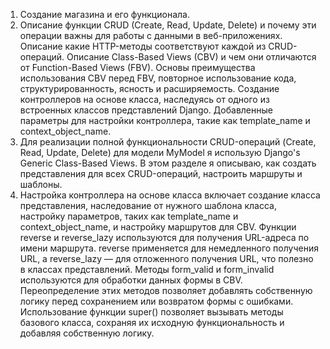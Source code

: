 1. Создание магазина и его функционала.
2. Описание функции CRUD (Create, Read, Update, Delete) и почему эти операции важны для работы с данными в 
веб-приложениях. Описание какие HTTP-методы соответствуют каждой из CRUD-операций.
Описание Class-Based Views (CBV) и чем они отличаются от Function-Based Views (FBV). Основы преимущества 
использования CBV перед FBV, повторное использование кода, структурированность, ясность и расширяемость.
Создание контроллеров на основе класса, наследуясь от одного из встроенных классов представлений Django. 
Добавленные параметры для настройки контроллера, такие как template_name и context_object_name.
3. Для реализации полной функциональности CRUD-операций (Create, Read, Update, Delete) для модели 
MyModel я использую Django's Generic Class-Based Views. В этом разделе я описываю, 
 как создать представления для всех CRUD-операций, настроить маршруты и шаблоны.
4. Настройка контроллера на основе класса включает создание класса представления, 
   наследование от нужного шаблона класса, настройку параметров, таких как template_name 
   и context_object_name, и настройку маршрутов для CBV. Функции reverse и reverse_lazy используются 
   для получения URL-адреса по имени маршрута. reverse применяется для немедленного получения URL, а 
   reverse_lazy — для отложенного получения URL, что полезно в классах представлений.
   Методы form_valid и form_invalid используются для обработки данных формы в CBV. 
   Переопределение этих методов позволяет добавлять собственную логику перед сохранением или возвратом 
   формы с ошибками. Использование функции super() позволяет вызывать методы базового класса, сохраняя их исходную 
   функциональность и добавляя собственную логику.
